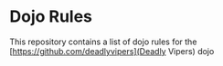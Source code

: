 Dojo Rules
==========

This repository contains a list of dojo rules for the [https://github.com/deadlyvipers](Deadly Vipers) dojo

